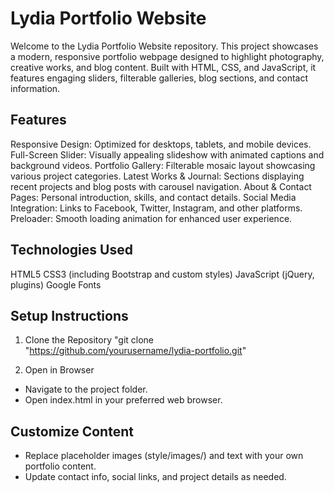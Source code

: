 # Lydia Portfolio Website

Welcome to the Lydia Portfolio Website repository. This project showcases a modern, responsive portfolio webpage designed to highlight photography, creative works, and blog content. Built with HTML, CSS, and JavaScript, it features engaging sliders, filterable galleries, blog sections, and contact information.

## Features

Responsive Design: Optimized for desktops, tablets, and mobile devices.
Full-Screen Slider: Visually appealing slideshow with animated captions and background videos.
Portfolio Gallery: Filterable mosaic layout showcasing various project categories.
Latest Works & Journal: Sections displaying recent projects and blog posts with carousel navigation.
About & Contact Pages: Personal introduction, skills, and contact details.
Social Media Integration: Links to Facebook, Twitter, Instagram, and other platforms.
Preloader: Smooth loading animation for enhanced user experience.

## Technologies Used

HTML5
CSS3 (including Bootstrap and custom styles)
JavaScript (jQuery, plugins)
Google Fonts

## Setup Instructions

1. Clone the Repository
   "git clone "https://github.com/yourusername/lydia-portfolio.git"

2. Open in Browser

- Navigate to the project folder.
- Open index.html in your preferred web browser.

## Customize Content

- Replace placeholder images (style/images/) and text with your own portfolio content.
- Update contact info, social links, and project details as needed.
